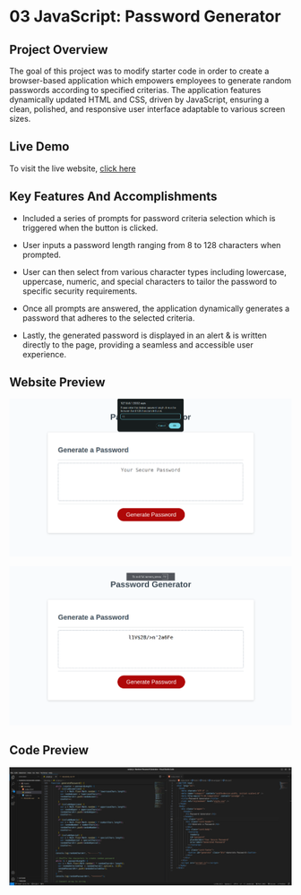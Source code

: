# 03 JavaScript: Password Generator

## Project Overview

The goal of this project was to modify starter code in order to create a browser-based application which empowers employees to generate random passwords according to specified criterias. The application features dynamically updated HTML and CSS, driven by JavaScript, ensuring a clean, polished, and responsive user interface adaptable to various screen sizes.

## Live Demo

To visit the live website, <a href="">click here</a>

## Key Features And Accomplishments

- Included a series of prompts for password criteria selection which is triggered when the button is clicked.

- User inputs a password length ranging from 8 to 128 characters when prompted.

- User can then select from various character types including lowercase, uppercase, numeric, and special characters to tailor the password to specific security requirements.

- Once all prompts are answered, the application dynamically generates a password that adheres to the selected criteria.

- Lastly, the generated password is displayed in an alert & is written directly to the page, providing a seamless and accessible user experience.

## Website Preview

![website preview snippet](./Assets/screenshots/website-screenshot-2.png)

![website preview snippet](./Assets/screenshots/website-screenshot.png)

## Code Preview

![code preview snippet](./Assets/screenshots/code-screenshot.png)
